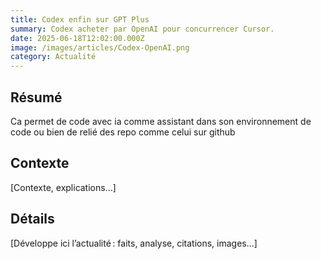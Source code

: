 ```yaml
---
title: Codex enfin sur GPT Plus
summary: Codex acheter par OpenAI pour concurrencer Cursor.
date: 2025-06-18T12:02:00.000Z
image: /images/articles/Codex-OpenAI.png
category: Actualité
---
```

## Résumé

Ca permet de code avec ia comme assistant dans son environnement de code ou bien de relié des repo comme celui sur github

## Contexte

\[Contexte, explications...]

## Détails

\[Développe ici l’actualité : faits, analyse, citations, images...]
